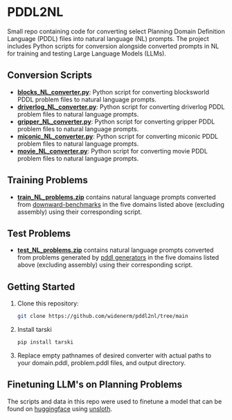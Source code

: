 # PDDL2NL

Small repo containing code for converting select Planning Domain Definition Language (PDDL) files into natural language (NL) prompts. The project includes Python scripts for conversion alongside converted prompts in NL for training and testing Large Language Models (LLMs).

## Conversion Scripts
- [**blocks_NL_converter.py**](https://github.com/widenerm/pddl2nl/blob/main/blocks_NL_converter.py): Python script for converting blocksworld PDDL problem files to natural language prompts.
- [**driverlog_NL_converter.py**](https://github.com/widenerm/pddl2nl/blob/main/driverlog_NL_converter.py): Python script for converting driverlog PDDL problem files to natural language prompts.
- [**gripper_NL_converter.py**](https://github.com/widenerm/pddl2nl/blob/main/gripper_NL_converter.py): Python script for converting gripper PDDL problem files to natural language prompts.
- [**miconic_NL_converter.py**](https://github.com/widenerm/pddl2nl/blob/main/miconic_NL_converter.py): Python script for converting miconic PDDL problem files to natural language prompts.
- [**movie_NL_converter.py**](https://github.com/widenerm/pddl2nl/blob/main/movie_NL_converter.py): Python script for converting movie PDDL problem files to natural language prompts.

## Training Problems
- [**train_NL_problems.zip**](https://github.com/widenerm/pddl2nl/blob/main/train_NL_problems.zip) contains natural language prompts converted from [downward-benchmarks](https://github.com/aibasel/downward-benchmarks/tree/master) in the five domains listed above (excluding assembly) using their corresponding script.

## Test Problems
- [**test_NL_problems.zip**](https://github.com/widenerm/pddl2nl/blob/main/test_NL_problems.zip) contains natural language prompts converted from problems generated by [pddl generators](https://github.com/AI-Planning/pddl-generators) in the five domains listed above (excluding assembly) using their corresponding script.

## Getting Started

1. Clone this repository:
   ```bash
   git clone https://github.com/widenerm/pddl2nl/tree/main
2. Install tarski
   ```bash
   pip install tarski
4. Replace empty pathnames of desired converter with actual paths to your domain.pddl, problem.pddl files, and output directory.

## Finetuning LLM's on Planning Problems
The scripts and data in this repo were used to finetune a model that can be found on [huggingface](https://huggingface.co/XWidener/Phi-3-mini-4k-instruct-plan-NL-finetuned/tree/main) using [unsloth](https://github.com/unslothai/unsloth). 

